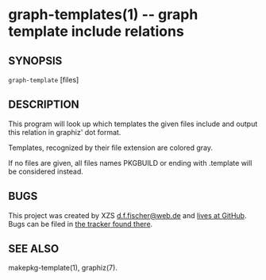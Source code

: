 graph-templates(1) -- graph template include relations
======================================================

## SYNOPSIS

`graph-template` [files]


## DESCRIPTION

This program will look up which templates the given files include and output this relation in graphiz' dot format.

Templates, recognized by their file extension are colored gray.

If no files are given, all files names PKGBUILD or ending with .template will be considered instead.


## BUGS

This project was created by XZS <d.f.fischer@web.de> and [lives at GitHub](http://github.com/dffischer/makepkg-expanded). Bugs can be filed in [the tracker found there](http://github.com/dffischer/makepkg-expanded/issues).


## SEE ALSO

makepkg-template(1), graphiz(7).
